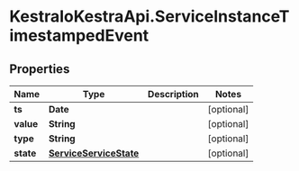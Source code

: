 # KestraIoKestraApi.ServiceInstanceTimestampedEvent

## Properties

Name | Type | Description | Notes
------------ | ------------- | ------------- | -------------
**ts** | **Date** |  | [optional] 
**value** | **String** |  | [optional] 
**type** | **String** |  | [optional] 
**state** | [**ServiceServiceState**](ServiceServiceState.md) |  | [optional] 



